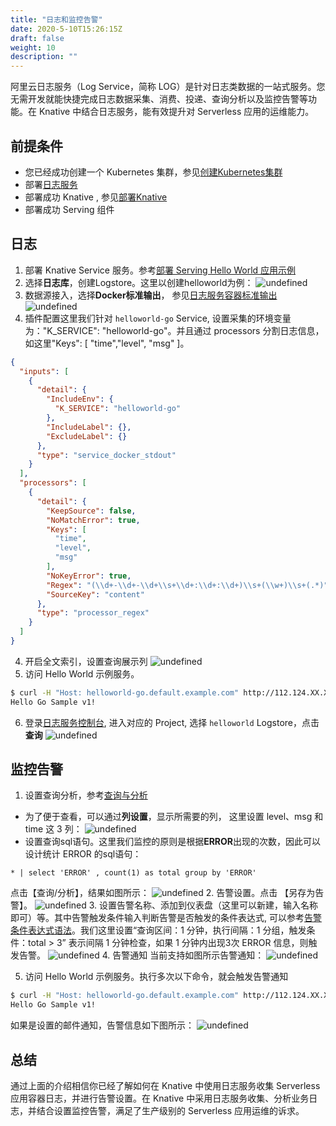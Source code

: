 ```yaml
---
title: "日志和监控告警"
date: 2020-5-10T15:26:15Z
draft: false
weight: 10
description: ""
---
```


阿里云日志服务（Log Service，简称 LOG）是针对日志类数据的一站式服务。您无需开发就能快捷完成日志数据采集、消费、投递、查询分析以及监控告警等功能。在 Knative 中结合日志服务，能有效提升对 Serverless 应用的运维能力。
## 前提条件
- 您已经成功创建一个 Kubernetes 集群，参见[创建Kubernetes集群](https://help.aliyun.com/document_detail/86488.html?spm=a2c4g.11186623.2.10.571b21d6Lo30j5#CS-user-guide-kubernetes)
- 部署[日志服务](https://help.aliyun.com/document_detail/87540.html)
- 部署成功 Knative , 参见[部署Knative](https://help.aliyun.com/document_detail/121509.html)
- 部署成功 Serving 组件

## 日志
1. 部署 Knative Service 服务。参考[部署 Serving Hello World 应用示例](https://help.aliyun.com/document_detail/121534.html)
2. 选择**日志库**，创建Logstore。这里以创建helloworld为例：
![undefined](https://intranetproxy.alipay.com/skylark/lark/0/2019/png/11378/1560392950566-4484bb5a-66f7-4800-a856-cc047d255eb0.png) 
3. 数据源接入，选择**Docker标准输出**， 参见[日志服务容器标准输出](https://help.aliyun.com/document_detail/66658.html)
![undefined](https://intranetproxy.alipay.com/skylark/lark/0/2019/png/11378/1573044379880-abb6c8a1-e6fa-4ccc-bfb1-a5c34be6ab0f.png) 
4. 插件配置这里我们针对 `helloworld-go` Service, 设置采集的环境变量为："K_SERVICE": "helloworld-go"。并且通过 processors 分割日志信息，如这里"Keys": [ "time","level", "msg" ]。

```json
{
  "inputs": [
    {
      "detail": {
        "IncludeEnv": {
          "K_SERVICE": "helloworld-go"
        },
        "IncludeLabel": {},
        "ExcludeLabel": {}
      },
      "type": "service_docker_stdout"
    }
  ],
  "processors": [
    {
      "detail": {
        "KeepSource": false,
        "NoMatchError": true,
        "Keys": [
          "time",
          "level",
          "msg"
        ],
        "NoKeyError": true,
        "Regex": "(\\d+-\\d+-\\d+\\s+\\d+:\\d+:\\d+)\\s+(\\w+)\\s+(.*)",
        "SourceKey": "content"
      },
      "type": "processor_regex"
    }
  ]
}
```
4. 开启全文索引，设置查询展示列
![undefined](https://intranetproxy.alipay.com/skylark/lark/0/2019/png/11378/1560418766446-d91e0ab5-3103-457e-bf82-cbfc7dcc79fd.png) 
5. 访问 Hello World 示例服务。

```bash
$ curl -H "Host: helloworld-go.default.example.com" http://112.124.XX.XX
Hello Go Sample v1!
```
6. 登录[日志服务控制台](https://sls.console.aliyun.com/), 进入对应的 Project, 选择 `helloworld` Logstore，点击**查询**
![undefined](https://intranetproxy.alipay.com/skylark/lark/0/2019/png/11378/1573095922742-2e991fce-5641-4f65-b4e9-fa0cadb31a21.png) 
## 监控告警
1. 设置查询分析，参考[查询与分析](https://help.aliyun.com/document_detail/53608.html)
- 为了便于查看，可以通过**列设置**，显示所需要的列， 这里设置 level、msg 和 time 这 3 列：
![undefined](https://intranetproxy.alipay.com/skylark/lark/0/2019/png/11378/1573095854993-254655ba-5160-443a-943d-0683cd1243e5.png) 
- 设置查询sql语句。这里我们监控的原则是根据**ERROR**出现的次数，因此可以设计统计 ERROR 的sql语句：
```
* | select 'ERROR' , count(1) as total group by 'ERROR'
```
点击【查询/分析】，结果如图所示：
![undefined](https://intranetproxy.alipay.com/skylark/lark/0/2019/png/11378/1560415510839-c07e2e34-efa4-47d7-85d4-ed05192016f1.png) 
2. 告警设置。点击 【另存为告警】。
![undefined](https://intranetproxy.alipay.com/skylark/lark/0/2019/png/11378/1560417912609-a2fb52d5-a4a0-43a8-a3ca-e2853ae651dc.png) 
3. 设置告警名称、添加到仪表盘（这里可以新建，输入名称即可）等。其中告警触发条件输入判断告警是否触发的条件表达式, 可以参考[告警条件表达式语法](https://help.aliyun.com/document_detail/98379.html?spm=5176.2020520112.2.1.5eef34c0086IkI)。我们这里设置“查询区间：1 分钟，执行间隔：1 分组，触发条件：total > 3” 表示间隔 1 分钟检查，如果 1 分钟内出现3次 ERROR 信息，则触发告警。
![undefined](https://intranetproxy.alipay.com/skylark/lark/0/2019/png/11378/1573093737132-f30cdf3e-0e13-4e97-a5c6-8e3813685f31.png) 
4. 告警通知
当前支持如图所示告警通知：
![undefined](https://intranetproxy.alipay.com/skylark/lark/0/2019/png/11378/1573094671855-a327a3ad-dfec-46a1-a109-3e01eb327453.png) 

5. 访问 Hello World 示例服务。执行多次以下命令，就会触发告警通知

```bash
$ curl -H "Host: helloworld-go.default.example.com" http://112.124.XX.XX
Hello Go Sample v1!
```
如果是设置的邮件通知，告警信息如下图所示：
![undefined](https://intranetproxy.alipay.com/skylark/lark/0/2019/png/11378/1573095719186-2a40ec0d-498e-408c-a3c6-5739faeba157.png) 
## 总结
通过上面的介绍相信你已经了解如何在 Knative 中使用日志服务收集 Serverless 应用容器日志，并进行告警设置。在 Knative 中采用日志服务收集、分析业务日志，并结合设置监控告警，满足了生产级别的 Serverless 应用运维的诉求。
